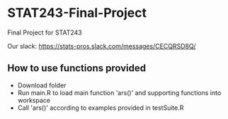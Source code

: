 # STAT243-Final-Project
Final Project for STAT243

Our slack: https://stats-pros.slack.com/messages/CECQRSD8Q/

## How to use functions provided
* Download folder
* Run main.R to load main function 'ars()' and supporting functions into workspace
* Call 'ars()' according to examples provided in testSuite.R

